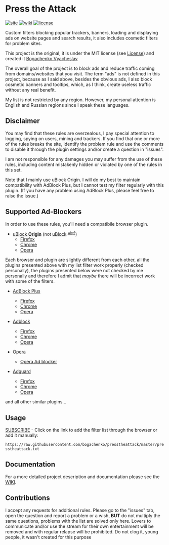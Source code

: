 <!--
This file is part of the Press the Attack project,
Copyright (c) 2018 Bogachenko Vyacheslav

Press the Attack is a free project: you can distribute it and/or modify
it in accordance with the MIT license published by the Massachusetts Institute of Technology.

The Press the Attack project is distributed in the hope that it will be useful,
and is provided "AS IS", WITHOUT ANY WARRANTY, EXPRESSLY EXPRESSED OR IMPLIED.
WE ARE NOT RESPONSIBLE FOR ANY DAMAGES DUE TO THE USE OF THIS PROJECT OR ITS PARTS.
For more information, see the MIT license.

Author: Bogachenko Vyacheslav <https://github.com/bogachenko>
Email: bogachenkove@gmail.com
Github: https://github.com/bogachenko/presstheattack/
Last modified: 20 November 2018
License: MIT <https://github.com/bogachenko/presstheattack/blob/master/LICENSE.md>
Problem reports: https://github.com/bogachenko/presstheattack/issues
Title: README.md
URL: https://github.com/bogachenko/presstheattack/blob/master/HELP/firefox.html
Version: 0.0.0016
Wiki: https://github.com/bogachenko/presstheattack/wiki

Download the entire Press the Attack project at https://github.com/bogachenko/presstheattack/archive/master.zip -->

# Press the Attack
[![site](https://img.shields.io/badge/site-up-%233fb912.svg)](https://bogachenko.github.io/presstheattack/)
[![wiki](https://img.shields.io/badge/wiki-up-%233fb912.svg)](https://github.com/bogachenko/presstheattack/wiki)
[![license](https://img.shields.io/badge/license-MIT-%233fb912.svg)](https://raw.githubusercontent.com/bogachenko/presstheattack/master/LICENSE.md)

Custom filters blocking popular trackers, banners, loading and displaying ads on website pages and search results, it also includes cosmetic filters for problem sites.

This project is the original, it is under the MIT license (see [License](https://raw.githubusercontent.com/bogachenko/presstheattack/master/LICENSE.md)) and created it [Bogachenko Vyacheslav](https://github.com/bogachenko)

The overall goal of the project is to block ads and reduce traffic coming from domains/websites that you visit.
The term "ads" is not defined in this project, because as I said above, besides the obvious ads, I also block cosmetic banners and tooltips, which, as I think, create useless traffic without any real benefit.

My list is not restricted by any region. However, my personal attention is English and Russian regions since I speak these languages.

## Disclaimer

You may find that these rules are overzealous, I pay special attention to logging, spying on users, mining and trackers.
If you find that one or more of the rules breaks the site, identify the problem rule and use the comments to disable it through the plugin settings and/or create a question in "issues".

I am not responsible for any damages you may suffer from the use of these rules, including content mistakenly hidden or violated by one of the rules in this set.

Note that I mainly use uBlock Origin. I will do my best to maintain compatibility with AdBlock Plus, but I cannot test my filter regularly with this plugin. (If you have any problem using AdBlock Plus, please feel free to raise the issue.)

## Supported Ad-Blockers

In order to use these rules, you'll need a compatibile browser plugin.

* [uBlock **Origin**](https://github.com/gorhill/uBlock) (not [uBlock](https://www.ublock.org) <sup><small>[why?](https://github.com/bogachenko/presstheattack/wiki/uBlock-Origin-vs-uBlock)</small></sup>)
	* [Firefox](https://addons.mozilla.org/addon/ublock-origin/)
	* [Chrome](https://chrome.google.com/webstore/detail/ublock-origin/cjpalhdlnbpafiamejdnhcphjbkeiagm)
	* [Opera](https://addons.opera.com/en/extensions/details/ublock/)

Each browser and plugin are slightly different from each other, all the plugins presented above with my list filter work properly (checked personally), the plugins presented below were not checked by me personally and therefore I admit that *maybe* there will be incorrect work with some of the filters.

* [AdBlock Plus](https://adblockplus.org/)
	* [Firefox](https://addons.mozilla.org/en/firefox/addon/adblock-plus/)
	* [Chrome](https://chrome.google.com/webstore/detail/cfhdojbkjhnklbpkdaibdccddilifddb)
	* [Opera](https://addons.opera.com/en/extensions/details/adblock-plus/)

* [Adblock](https://getadblock.com/)
	* [Firefox](https://addons.mozilla.org/en/firefox/addon/adblock-for-firefox)
	* [Chrome](https://chrome.google.com/webstore/detail/adblock/gighmmpiobklfepjocnamgkkbiglidom)
	* [Opera](https://addons.opera.com/en/extensions/details/adblock/)

* [Opera](https://opera.com)
    * [Opera Ad blocker](https://addons.opera.com/en/extensions/details/opera-ad-blocker/)
	
* [Adguard](https://adguard.com)
    * [Firefox](https://addons.mozilla.org/en/firefox/addon/adguard-adblocker/)
	* [Chrome](https://chrome.google.com/webstore/detail/adguard-adblocker/bgnkhhnnamicmpeenaelnjfhikgbkllg/)
	* [Opera](https://addons.opera.com/en/extensions/details/adguard/)
  
and all other similar plugins...

## Usage

[SUBSCRIBE](https://subscribe.adblockplus.org/?location=https%3A%2F%2Fraw.githubusercontent.com%2Fbogachenko%2Fpresstheattack%2Fmaster%2Fpresstheattack.txt&title=Press%20the%20Attack) - Click on the link to add the filter list through the browser or add it manually:

`https://raw.githubusercontent.com/bogachenko/presstheattack/master/presstheattack.txt`

## Documentation

For a more detailed project description and documentation please see the [WIKI](https://github.com/bogachenko/presstheattack/wiki).

## Contributions

I accept any requests for additional rules. Please go to the "issues" tab, open the question and report a problem or a wish, **BUT** do not multiply the same questions, problems with the list are solved only here.
Lovers to communicate and/or use the stream for their own entertainment will be removed and with regular relapse will be prohibited.
Do not clog it, young people, it wasn't created for this purpose
